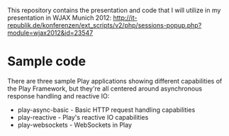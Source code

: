 This repository contains the presentation and code that I will utilize in my presentation in WJAX Munich 2012: http://it-republik.de/konferenzen/ext_scripts/v2/php/sessions-popup.php?module=wjax2012&id=23547

Sample code
===========
There are three sample Play applications showing different capabilities of the Play Framework, but they're all centered around asynchronous response handling and reactive IO:

* play-async-basic - Basic HTTP request handling capabilities
* play-reactive - Play's reactive IO capabilities
* play-websockets - WebSockets in Play
